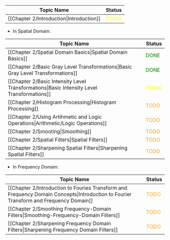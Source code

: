 
| Topic Name                               | Status                                  |
| ---------------------------------------- | --------------------------------------- |
| [[Chapter 2/Introduction\|Introduction]] | <font style="color:yellow">DOING</font> |


- In Spatial Domain:

| Topic Name                                                                                 | Status                                  |
| ------------------------------------------------------------------------------------------ | --------------------------------------- |
| [[Chapter 2/Spatial Domain Basics\|Spatial Domain Basics]]                                 | <font style="color:green">DONE</font>   |
| [[Chapter 2/Basic Gray Level Transformations\|Basic Gray Level Transformations]]           | <font style="color:green">DONE</font>   |
| [[Chapter 2/Basic Intensity Level Transformations\|Basic Intensity Level Transformations]] | <font style="color:yellow">DOING</font> |
| [[Chapter 2/Histogram Processing\|Histogram Processing]]                                   | <font style="color:orange">TODO</font>  |
| [[Chapter 2/Using Artihmetic and Logic Operations\|Arithmetic/Logic Operations]]           | <font style="color:orange">TODO</font>  |
| [[Chapter 2/Smooting\|Smoothing]]                                                          | <font style="color:orange">TODO</font>  |
| [[Chapter 2/Spatial Filters\|Spatial Filters]]                                             | <font style="color:orange">TODO</font>  |
| [[Chapter 2/Sharpening Spatial Filters\|Sharpening Spatial Filters]]                       | <font style="color:orange">TODO</font>  |

- In Frequency Domain:

| Topic Name                                                                                                                            | Status                                 |
| ------------------------------------------------------------------------------------------------------------------------------------- | -------------------------------------- |
| [[Chapter 2/Introduction to Fouries Transform and Frequency Domain Concepts\|Introduction to Fourier Transform and Frequency Domain]] | <font style="color:orange">TODO</font> |
| [[Chapter 2/Smoothing Frequency-Domain Filters\|Smoothing-Frequency-Domain Filters]]                                                  | <font style="color:orange">TODO</font> |
| [[Chapter 2/Sharpening Frequency Domain Filters\|Sharpening Frequency Domain Filters]]                                                | <font style="color:orange">TODO</font> |
